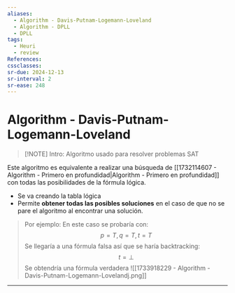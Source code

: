 ```yaml
---
aliases:
  - Algorithm - Davis-Putnam-Logemann-Loveland
  - Algorithm - DPLL
  - DPLL
tags:
  - Heuri
  - review
References: 
cssclasses:
sr-due: 2024-12-13
sr-interval: 2
sr-ease: 248
---
```

# Algorithm - Davis-Putnam-Logemann-Loveland

> [!NOTE] Intro:
> Algoritmo usado para resolver problemas SAT 

Este algoritmo es equivalente a realizar una búsqueda de [[1732114607 - Algorithm - Primero en profundidad|Algorithm - Primero en profundidad]] con todas las posibilidades de la fórmula lógica. 
+ Se va creando la tabla lógica
+ Permite **obtener todas las posibles soluciones** en el caso de que no se pare el algoritmo al encontrar una solución. 
  
> Por ejemplo: En este caso se probaría con: 
> $$p = T , q= T, t = T$$
>  Se llegaría a una fórmula falsa así que se haría backtracking:
> $$ t = \perp$$
>  Se obtendría una fórmula verdadera
>   ![[1733918229 - Algorithm - Davis-Putnam-Logemann-Lovelandj.png]]
***